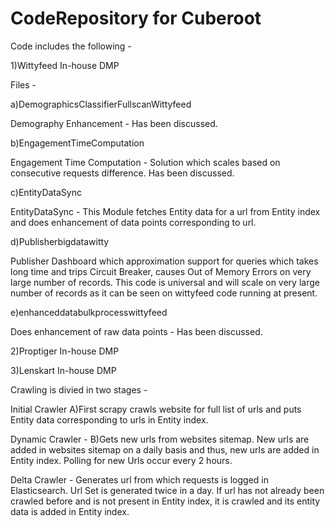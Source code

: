 # CodeRepository for Cuberoot

Code includes the following - 

1)Wittyfeed In-house DMP

Files - 

a)DemographicsClassifierFullscanWittyfeed

Demography Enhancement - Has been discussed. 

b)EngagementTimeComputation 

Engagement Time Computation - Solution which scales based on consecutive requests difference. Has been discussed.

c)EntityDataSync

EntityDataSync - This Module fetches Entity data for a url from Entity index and does enhancement of data points corresponding to url.

d)Publisherbigdatawitty

Publisher Dashboard which approximation support for queries which takes long time and trips Circuit Breaker, causes Out of Memory Errors on very large number of records.
This code is universal and will scale on very large number of records as it can be seen on wittyfeed code running at present.

e)enhanceddatabulkprocesswittyfeed

Does enhancement of raw data points - Has been discussed.


2)Proptiger In-house DMP


3)Lenskart  In-house DMP


Crawling is divied in two stages -

Initial Crawler
A)First scrapy crawls website for full list of urls and puts Entity data corresponding to urls in Entity index.

Dynamic Crawler -
B)Gets new urls from websites sitemap. New urls are added in websites sitemap on a daily basis and thus, new urls are added in Entity index.
Polling for new Urls occur every 2 hours.

Delta Crawler -
Generates url from which requests is logged in Elasticsearch.
Url Set is generated twice in a day.
If url has not already been crawled before and is not present in Entity index, it is crawled and its entity data is added in Entity index.



